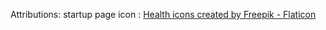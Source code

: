 Attributions:
startup page icon : <a href="https://www.flaticon.com/free-icons/health" title="health icons">Health icons created by Freepik - Flaticon</a>
